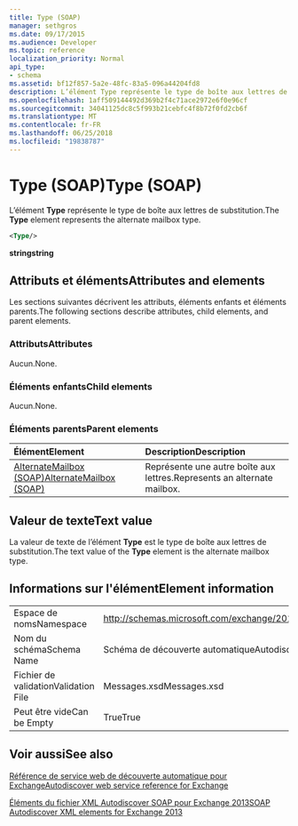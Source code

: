 ```yaml
---
title: Type (SOAP)
manager: sethgros
ms.date: 09/17/2015
ms.audience: Developer
ms.topic: reference
localization_priority: Normal
api_type:
- schema
ms.assetid: bf12f857-5a2e-48fc-83a5-096a44204fd8
description: L’élément Type représente le type de boîte aux lettres de substitution.
ms.openlocfilehash: 1aff509144492d369b2f4c71ace2972e6f0e96cf
ms.sourcegitcommit: 34041125dc8c5f993b21cebfc4f8b72f0fd2cb6f
ms.translationtype: MT
ms.contentlocale: fr-FR
ms.lasthandoff: 06/25/2018
ms.locfileid: "19838787"
---
```

# <a name="type-soap"></a><span data-ttu-id="1dc72-103">Type (SOAP)</span><span class="sxs-lookup"><span data-stu-id="1dc72-103">Type (SOAP)</span></span>

<span data-ttu-id="1dc72-104">L’élément **Type** représente le type de boîte aux lettres de substitution.</span><span class="sxs-lookup"><span data-stu-id="1dc72-104">The **Type** element represents the alternate mailbox type.</span></span> 
  
```XML
<Type/>
```

 <span data-ttu-id="1dc72-105">**string**</span><span class="sxs-lookup"><span data-stu-id="1dc72-105">**string**</span></span>
## <a name="attributes-and-elements"></a><span data-ttu-id="1dc72-106">Attributs et éléments</span><span class="sxs-lookup"><span data-stu-id="1dc72-106">Attributes and elements</span></span>

<span data-ttu-id="1dc72-107">Les sections suivantes décrivent les attributs, éléments enfants et éléments parents.</span><span class="sxs-lookup"><span data-stu-id="1dc72-107">The following sections describe attributes, child elements, and parent elements.</span></span>
  
### <a name="attributes"></a><span data-ttu-id="1dc72-108">Attributs</span><span class="sxs-lookup"><span data-stu-id="1dc72-108">Attributes</span></span>

<span data-ttu-id="1dc72-109">Aucun.</span><span class="sxs-lookup"><span data-stu-id="1dc72-109">None.</span></span>
  
### <a name="child-elements"></a><span data-ttu-id="1dc72-110">Éléments enfants</span><span class="sxs-lookup"><span data-stu-id="1dc72-110">Child elements</span></span>

<span data-ttu-id="1dc72-111">Aucun.</span><span class="sxs-lookup"><span data-stu-id="1dc72-111">None.</span></span>
  
### <a name="parent-elements"></a><span data-ttu-id="1dc72-112">Éléments parents</span><span class="sxs-lookup"><span data-stu-id="1dc72-112">Parent elements</span></span>

|<span data-ttu-id="1dc72-113">**Élément**</span><span class="sxs-lookup"><span data-stu-id="1dc72-113">**Element**</span></span>|<span data-ttu-id="1dc72-114">**Description**</span><span class="sxs-lookup"><span data-stu-id="1dc72-114">**Description**</span></span>|
|:-----|:-----|
|[<span data-ttu-id="1dc72-115">AlternateMailbox (SOAP)</span><span class="sxs-lookup"><span data-stu-id="1dc72-115">AlternateMailbox (SOAP)</span></span>](alternatemailbox-soap.md) <br/> |<span data-ttu-id="1dc72-116">Représente une autre boîte aux lettres.</span><span class="sxs-lookup"><span data-stu-id="1dc72-116">Represents an alternate mailbox.</span></span>  <br/> |
   
## <a name="text-value"></a><span data-ttu-id="1dc72-117">Valeur de texte</span><span class="sxs-lookup"><span data-stu-id="1dc72-117">Text value</span></span>

<span data-ttu-id="1dc72-118">La valeur de texte de l’élément **Type** est le type de boîte aux lettres de substitution.</span><span class="sxs-lookup"><span data-stu-id="1dc72-118">The text value of the **Type** element is the alternate mailbox type.</span></span> 
  
## <a name="element-information"></a><span data-ttu-id="1dc72-119">Informations sur l'élément</span><span class="sxs-lookup"><span data-stu-id="1dc72-119">Element information</span></span>

|||
|:-----|:-----|
|<span data-ttu-id="1dc72-120">Espace de noms</span><span class="sxs-lookup"><span data-stu-id="1dc72-120">Namespace</span></span>  <br/> |http://schemas.microsoft.com/exchange/2010/Autodiscover  <br/> |
|<span data-ttu-id="1dc72-121">Nom du schéma</span><span class="sxs-lookup"><span data-stu-id="1dc72-121">Schema Name</span></span>  <br/> |<span data-ttu-id="1dc72-122">Schéma de découverte automatique</span><span class="sxs-lookup"><span data-stu-id="1dc72-122">Autodiscover schema</span></span>  <br/> |
|<span data-ttu-id="1dc72-123">Fichier de validation</span><span class="sxs-lookup"><span data-stu-id="1dc72-123">Validation File</span></span>  <br/> |<span data-ttu-id="1dc72-124">Messages.xsd</span><span class="sxs-lookup"><span data-stu-id="1dc72-124">Messages.xsd</span></span>  <br/> |
|<span data-ttu-id="1dc72-125">Peut être vide</span><span class="sxs-lookup"><span data-stu-id="1dc72-125">Can be Empty</span></span>  <br/> |<span data-ttu-id="1dc72-126">True</span><span class="sxs-lookup"><span data-stu-id="1dc72-126">True</span></span>  <br/> |
   
## <a name="see-also"></a><span data-ttu-id="1dc72-127">Voir aussi</span><span class="sxs-lookup"><span data-stu-id="1dc72-127">See also</span></span>



[<span data-ttu-id="1dc72-128">Référence de service web de découverte automatique pour Exchange</span><span class="sxs-lookup"><span data-stu-id="1dc72-128">Autodiscover web service reference for Exchange</span></span>](autodiscover-web-service-reference-for-exchange.md)
  
[<span data-ttu-id="1dc72-129">Éléments du fichier XML Autodiscover SOAP pour Exchange 2013</span><span class="sxs-lookup"><span data-stu-id="1dc72-129">SOAP Autodiscover XML elements for Exchange 2013</span></span>](soap-autodiscover-xml-elements-for-exchange-2013.md)

